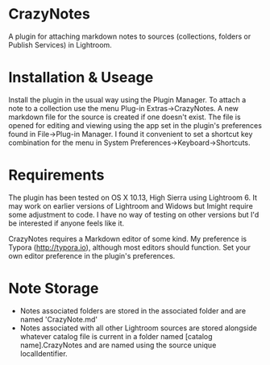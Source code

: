# CrazyNotes
A plugin for attaching markdown notes to sources (collections, folders or Publish Services) in Lightroom.

# Installation & Useage
Install the plugin in the usual way using the Plugin Manager. To attach a note to a collection use the menu Plug-in Extras->CrazyNotes. A new markdown file for the source is created if one doesn't exist. The file is opened for editing and viewing using the app set in the  plugin's preferences found in File->Plug-in Manager. I found it convenient to set a shortcut key combination for the menu in System Preferences->Keyboard->Shortcuts.

# Requirements
The plugin has been tested on OS X 10.13, High Sierra using Lightroom 6. It may work on earlier versions of Lightroom and Widows but Imight require some adjustment to code. I have no way of testing on other versions but I'd be interested if anyone feels like it.

CrazyNotes requires a Markdown editor of some kind. My preference is Typora (http://typora.io), although most editors should function. Set your own editor preference in the plugin's preferences.

# Note Storage
* Notes associated  folders are stored in the associated folder and are named 'CrazyNote.md'
* Notes associated with all other Lightroom sources are stored alongside whatever catalog file is current in a folder named [catalog name].CrazyNotes and are named using the source unique localIdentifier.


